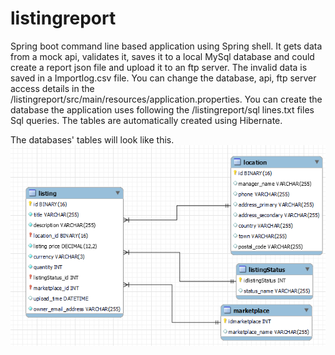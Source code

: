 # listingreport

Spring boot command line based application using Spring shell.
It gets data from a mock api, validates it, saves it to a local MySql database and could create a report json file and upload it to an ftp server.
The invalid data is saved in a Importlog.csv file.
You can change the database, api, ftp server access details in the /listingreport/src/main/resources/application.properties.
You can create the database the application uses following the /listingreport/sql lines.txt files Sql queries.
The tables are automatically created using Hibernate.

The databases' tables will look like this.
![alt text](https://github.com/Arrgew/listingreport/blob/master/listingsreportdatabase.PNG?raw=true)
